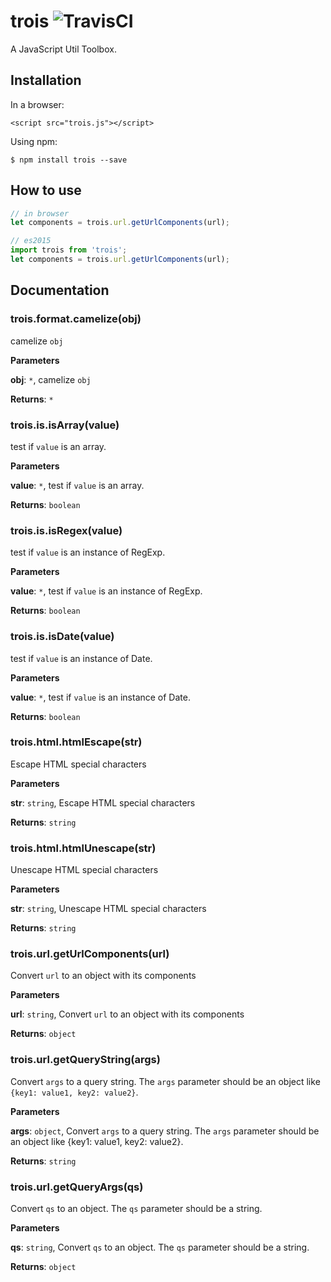 # trois ![TravisCI](https://travis-ci.org/zhuscat/trois.svg?branch=master)

A JavaScript Util Toolbox.

## Installation

In a browser:

```
<script src="trois.js"></script>
```

Using npm:

```shell
$ npm install trois --save
```

## How to use

```javascript
// in browser
let components = trois.url.getUrlComponents(url);
```

```javascript
// es2015
import trois from 'trois';
let components = trois.url.getUrlComponents(url);
```

## Documentation

### trois.format.camelize(obj)

camelize `obj`

**Parameters**

**obj**: `*`, camelize `obj`

**Returns**: `*`

### trois.is.isArray(value)

test if `value` is an array.

**Parameters**

**value**: `*`, test if `value` is an array.

**Returns**: `boolean`

### trois.is.isRegex(value)

test if `value` is an instance of RegExp.

**Parameters**

**value**: `*`, test if `value` is an instance of RegExp.

**Returns**: `boolean`

### trois.is.isDate(value)

test if `value` is an instance of Date.

**Parameters**

**value**: `*`, test if `value` is an instance of Date.

**Returns**: `boolean`

### trois.html.htmlEscape(str)

Escape HTML special characters

**Parameters**

**str**: `string`, Escape HTML special characters

**Returns**: `string`

### trois.html.htmlUnescape(str)

Unescape HTML special characters

**Parameters**

**str**: `string`, Unescape HTML special characters

**Returns**: `string`

### trois.url.getUrlComponents(url)

Convert `url` to an object with its components

**Parameters**

**url**: `string`, Convert `url` to an object with its components

**Returns**: `object`

### trois.url.getQueryString(args)

Convert `args` to a query string.
The `args` parameter should be an object
like `{key1: value1, key2: value2}`.

**Parameters**

**args**: `object`, Convert `args` to a query string.
The `args` parameter should be an object
like {key1: value1, key2: value2}.

**Returns**: `string`

### trois.url.getQueryArgs(qs)

Convert `qs` to an object.
The `qs` parameter should be a string.

**Parameters**

**qs**: `string`, Convert `qs` to an object.
The `qs` parameter should be a string.

**Returns**: `object`